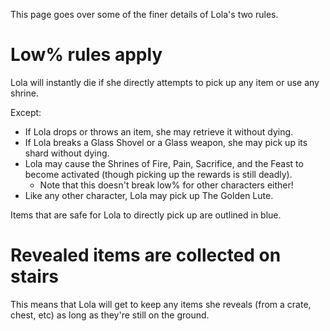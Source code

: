 This page goes over some of the finer details of Lola's two rules.

# Low% rules apply
Lola will instantly die if she directly attempts to pick up any item or use any shrine.

Except:
- If Lola drops or throws an item, she may retrieve it without dying.
- If Lola breaks a Glass Shovel or a Glass weapon, she may pick up its shard without dying.
- Lola may cause the Shrines of Fire, Pain, Sacrifice, and the Feast to become activated (though picking up the rewards is still deadly).
  - Note that this doesn't break low% for other characters either!
- Like any other character, Lola may pick up The Golden Lute.

Items that are safe for Lola to directly pick up are outlined in blue.

# Revealed items are collected on stairs

This means that Lola will get to keep any items she reveals (from a crate, chest, etc) as long as they're still on the ground.